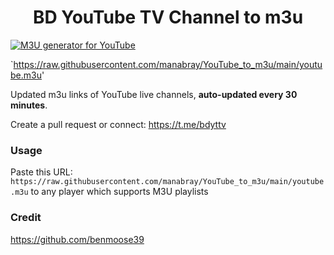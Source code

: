 
<h1 align="center">BD YouTube TV Channel to m3u</h1>

[![M3U generator for YouTube](https://github.com/benmoose39/YouTube_to_m3u/actions/workflows/m3u_Generator.yml/badge.svg)](https://github.com/benmoose39/YouTube_to_m3u/actions/workflows/m3u_Generator.yml)

`https://raw.githubusercontent.com/manabray/YouTube_to_m3u/main/youtube.m3u'

Updated m3u links of YouTube live channels, **auto-updated every 30 minutes**.


Create a pull request or connect: https://t.me/bdyttv

### Usage
Paste this URL: `https://raw.githubusercontent.com/manabray/YouTube_to_m3u/main/youtube.m3u` to any player which supports M3U playlists



### Credit 

https://github.com/benmoose39
